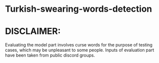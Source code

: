 # Turkish-swearing-words-detection
# DISCLAIMER:
Evaluating the model part involves curse words for the purpose of testing cases, which may be unpleasant to some people.
Inputs of evaluation part have been taken from public discord groups.

